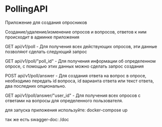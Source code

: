 # PollingAPI

Приложение для создания опросников

Создание/удаление/изменение опросов и вопросов, ответов к ним происходит в админке приложения


GET api/v1/poll - Для получения всех действующих опросов, эти данные позволяют сделать следующий запрос


GET api/v1/poll/"poll_id" - Для получения информации об определенном опросе, с помощью этих данных можно сделать запрос создания


POST api/v1/poll/answer - Для создания ответа на вопрос в опросе, необходимо передать id вопроса, id варианта ответа или текст ответа, два последних опционально.


GET api/v1/poll/answer/"user_id" - Для получения всех опросов с ответами на вопросы для определенного пользователя.

для запуска приложения используйте: docker-compose up


так же есть swagger-doc: /doc